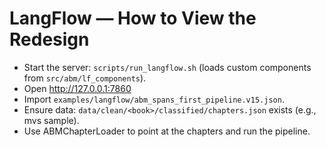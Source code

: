 # LangFlow — How to View the Redesign

- Start the server: `scripts/run_langflow.sh` (loads custom components from `src/abm/lf_components`).
- Open <http://127.0.0.1:7860>
- Import `examples/langflow/abm_spans_first_pipeline.v15.json`.
- Ensure data: `data/clean/<book>/classified/chapters.json` exists (e.g., mvs sample).
- Use ABMChapterLoader to point at the chapters and run the pipeline.
